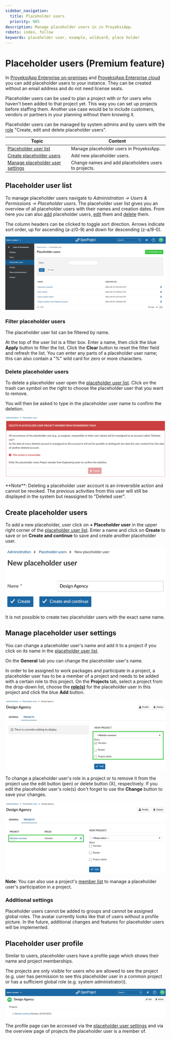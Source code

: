 ```yaml
---
sidebar_navigation:
  title: Placeholder users
  priority: 985
description: Manage placeholder users in in ProyeksiApp.
robots: index, follow
keywords: placeholder user, example, wildcard, place holder
---
```


# Placeholder users (Premium feature)

In [ProyeksiApp Enterprise on-premises](https://www.openproject.org/enterprise-edition/) and [ProyeksiApp Enterprise cloud](https://www.openproject.org/hosting/) you can add placeholder users to your instance. They can be created without an email address and do not need license seats.

Placeholder users can be used to plan a project with or for users who haven't been added to that project yet. This way you can set up projects before staffing them.
Another use case would be to include customers, vendors or partners in your planning without them knowing it.

Placeholder users can be managed by system admins and by users with the [role](../roles-permissions/#global-roles) "Create, edit and delete placeholder users".


| Topic                                                        | Content                                              |
| ------------------------------------------------------------ | ---------------------------------------------------- |
| [Placeholder user list](#placeholder-user-list)              | Manage placeholder users in ProyeksiApp.             |
| [Create placeholder users](#create-placeholder-users)        | Add new placeholder users.                           |
| [Manage placeholder user settings](#manage-placeholder-user-settings) | Change names and add placeholders users to projects. |



## Placeholder user list

To manage placeholder users navigate to *Administration -> Users & Permissions -> Placeholder users*. The placeholder user list gives you an overview of all placeholder users with their names and creation dates. From here you can also [add](#create-placeholder-users) placeholder users, [edit](#manage-placeholder-user-settings) them and [delete](#delete-placeholder-users) them.

The column headers can be clicked to toggle sort direction. Arrows indicate sort order, up for ascending (a-z/0-9) and down for descending (z-a/9-0).

![placeholder-users-overview](image-20210305150925563.png)


### Filter placeholder users

The placeholder user list can be filtered by name. 

At the top of the user list is a filter box. Enter a name, then click the blue **Apply** button to filter the list. Click the **Clear** button to reset the filter field and refresh the list.
You can enter any parts of a placeholder user name; this can also contain a "%" wild card for zero or more characters. 

### Delete placeholder users

To delete a placeholder user open the [placeholder user list](#placeholder-user-list). Click on the trash can symbol on the right to choose the placeholder user that you want to remove.

You will then be asked to type in the placeholder user name to confirm the deletion.

![delete-placeholder-users](image-20210305163225643.png)

<div class="alert alert-info" role="alert">
**Note**: Deleting a placeholder user account is an irreversible action and cannot be revoked. The previous activities from this user will still be displayed in the system but reassigned to "Deleted user".
</div>

## Create placeholder users
To add a new placeholder, user click on **+ Placeholder user** in the upper right corner of the [placeholder user list](#placeholder-user-list).
Enter a name and click on **Create** to save or on **Create and continue** to save and create another placeholder user.

![create-new-placeholder-user](image-20210305171333274.png)

It is not possible to create two placeholder users with the exact same name.


## Manage placeholder user settings

You can change a placeholder user's name and add it to a project if you click on its name in the [placeholder user list](#placeholder-user-list). 

On the **General** tab you can change the placeholder user's name.

In order to be assigned to work packages and participate in a project, a placeholder user has to be a member of a project and needs to be added with a certain role to this project.
On the **Projects** tab, select a project from the drop-down list, choose the [**role(s)**](../roles-permissions) for the placeholder user in this project and click the blue **Add** button.

![add-placeholder-user-to-project](image-20210305170745049.png)

To change a placeholder user's role in a project or to remove it from the project use the edit button (pen) or delete button (X), respectively.
If you edit the placeholder user's role(s) don't forget to use the **Change** button to save your changes.

![edit-role-or-remove-placeholder](image-20210305171118210.png)

**Note**: You can also use a project's [member list](../../../user-guide/members) to manage a placeholder user's participation in a project.

### Additional settings

Placeholder users cannot be added to groups and cannot be assigned global roles. The avatar currently looks like that of users without a profile picture.
In the future, additional changes and features for placeholder users will be implemented.

## Placeholder user profile

Similar to users, placeholder users have a profile page which shows their name and project memberships. 

The projects are only visible for users who are allowed to see the project (e.g. user has permission to see this placeholder user in a common project or has a sufficient global role (e.g. system administrator)). 

![image-20210305180853254](image-20210305180853254.png)

The profile page can be accessed via the [placeholder user settings](#manage-placeholder-user-settings) and via the overview page of projects the placeholder user is a member of.